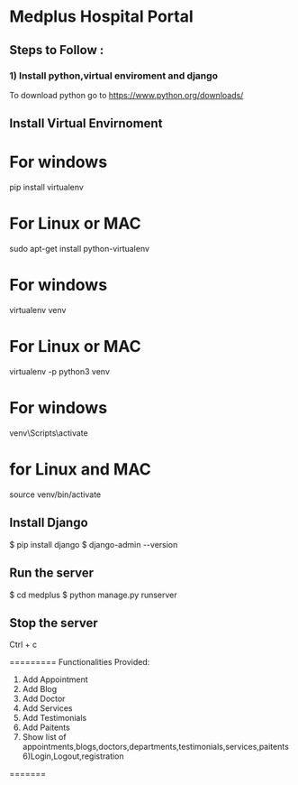 # Medplus Hospital Portal

## Steps to Follow :

### 1) Install python,virtual enviroment and django
To download python go to https://www.python.org/downloads/

## Install Virtual Envirnoment
# For windows
pip install virtualenv
# For Linux or MAC
 sudo apt-get install python-virtualenv
# For windows
  virtualenv venv
# For Linux or MAC
  virtualenv -p python3 venv
# For windows
  venv\Scripts\activate  
# for Linux and MAC
  source venv/bin/activate

## Install Django

$ pip install django
$ django-admin --version
  

## Run the server

$ cd medplus
$ python manage.py runserver

## Stop the server 

Ctrl + c

=========
Functionalities Provided:

1) Add Appointment
2) Add Blog
3) Add Doctor
4) Add Services
5) Add Testimonials
6) Add Paitents
5) Show list of appointments,blogs,doctors,departments,testimonials,services,paitents
6)Login,Logout,registration

=======
